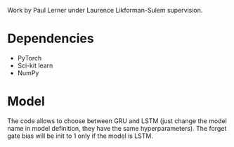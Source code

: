 Work by Paul Lerner under Laurence Likforman-Sulem supervision.

# Dependencies
- PyTorch
- Sci-kit learn
- NumPy

# Model
The code allows to choose between GRU and LSTM
(just change the model name in model definition, they have the same hyperparameters). The forget gate bias will be init to 1 only if the model is LSTM.
